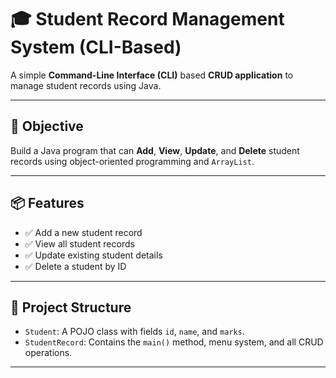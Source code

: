 # 🎓 Student Record Management System (CLI-Based)

A simple **Command-Line Interface (CLI)** based **CRUD application** to manage student records using Java.

---

## 📌 Objective

Build a Java program that can **Add**, **View**, **Update**, and **Delete** student records using object-oriented programming and `ArrayList`.

---

## 📦 Features

- ✅ Add a new student record  
- ✅ View all student records  
- ✅ Update existing student details  
- ✅ Delete a student by ID 

---
## 🧱 Project Structure

- `Student`: A POJO class with fields `id`, `name`, and `marks`.
- `StudentRecord`: Contains the `main()` method, menu system, and all CRUD operations.

---

